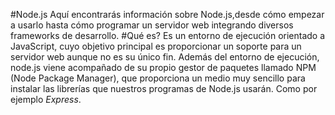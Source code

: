 #Node.js
Aquí encontrarás información sobre Node.js,desde cómo empezar a usarlo hasta
cómo programar un servidor web integrando diversos frameworks de desarrollo.
#Qué es?
Es un entorno de ejecución orientado a JavaScript, cuyo objetivo principal es
proporcionar un soporte para un servidor web aunque no es su único fin.
Además del entorno de ejecución, node.js viene acompañado de su propio gestor de
paquetes llamado NPM (Node Package Manager), que proporciona un medio muy
sencillo para instalar las librerías que nuestros programas de Node.js usarán.
Como por ejemplo *Express*.
